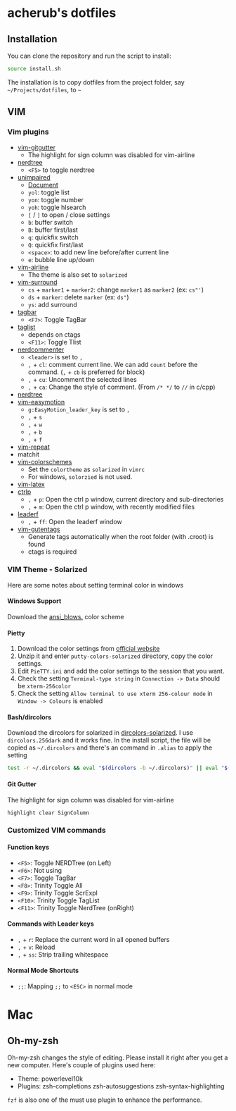 # acherub's dotfiles

## Installation

You can clone the repository and run the script to install:

```bash
source install.sh
```

The installation is to copy dotfiles from the project folder, say `~/Projects/dotfiles`, to `~`

## VIM

### Vim plugins

* [vim-gitgutter](https://github.com/airblade/vim-gitgutter)
  * The highlight for sign column was disabled for vim-airline
* [nerdtree](https://github.com/scrooloose/nerdtree)
  * `<F5>` to toggle nerdtree
* [unimpaired](https://github.com/tpope/vim-unimpaired)
  * [Document](https://github.com/tpope/vim-unimpaired/blob/master/doc/unimpaired.txt)
  * `yol`: toggle list
  * `yon`: toggle number
  * `yoh`: toggle hlsearch
  * `[` / `]` to open / close settings
  *  `b`: buffer switch
  *  `B`: buffer first/last
  *  `q`: quickfix switch
  *  `Q`: quickfix first/last
  *  `<space>`: to add new line before/after current line
  *  `e`: bubble line up/down
* [vim-airline](https://github.com/bling/vim-airline)
  * The theme is also set to `solarized`
* [vim-surround](https://github.com/tpope/vim-surround)
  * `cs` + `marker1` + `marker2`: change `marker1` as `marker2` (ex: `cs"'`)
  * `ds` + `marker`: delete `marker` (ex: `ds"`)
  * `ys`: add surround
* [tagbar](https://github.com/majutsushi/tagbar)
  * `<F7>`: Toggle TagBar
* [taglist](http://vimawesome.com/plugin/taglist-vim)
  * depends on ctags
  * `<F11>`: Toggle Tlist
* [nerdcommenter](https://github.com/scrooloose/nerdcommenter)
  * `<leader>` is set to `,`
  * `,` + `cl`: comment current line. We can add `count` before the command. (`,` + `cb` is preferred for block)
  * `,` + `cu`: Uncomment the selected lines
  * `,` + `ca`: Change the style of comment. (From `/* */` to `//` in c/cpp)
* [nerdtree](https://github.com/scrooloose/nerdtree)
* [vim-easymotion](https://github.com/Lokaltog/vim-easymotion)
  * `g:EasyMotion_leader_key` is set to `,`
  * `,` + `s`
  * `,` + `w`
  * `,` + `b`
  * `,` + `f`
* [vim-repeat](https://github.com/tpope/vim-repeat)
* matchit
* [vim-colorschemes](https://github.com/flazz/vim-colorschemes)
  * Set the `colortheme` as `solarized` in `vimrc`
  * For windows, `solorzied` is not used.
* [vim-latex](https://github.com/vim-latex/vim-latex)
* [ctrlp](https://github.com/kien/ctrlp.vim)
  * `,` + `p`: Open the ctrl p window, current directory and sub-directories
  * `,` + `m`: Open the ctrl p window, with recently modified files
* [leaderf](https://github.com/Yggdroot/LeaderF)
  * `,` + `ff`: Open the leaderf window
* [vim-gutentags](https://github.com/ludovicchabant/vim-gutentags)
  * Generate tags automatically when the root folder (with .croot) is found
  * ctags is required

### VIM Theme - Solarized

Here are some notes about setting terminal color in windows

#### Windows Support

Download the [ansi\_blows.](https://www.vim.org/scripts/script.php?script_id=2562) color scheme

#### Pietty

1. Download the color settings from [official website](http://ethanschoonover.com/solarized/vim-colors-solarized)
2. Unzip it and enter `putty-colors-solarized` directory, copy the color settings.
3. Edit `PieTTY.ini` and add the color settings to the session that you want.
4. Check the setting `Terminal-type string` in `Connection -> Data` should be `xterm-256color`
5. Check the setting `Allow terminal to use xterm 256-colour mode` in `Window -> Colours` is enabled

#### Bash/dircolors

Download the dircolors for solarized in [dircolors-solarized](https://github.com/seebi/dircolors-solarized). I use `dircolors.256dark` and it works fine. In the install script, the file will be copied as `~/.dircolors` and there's an command in `.alias` to apply the setting

```bash
test -r ~/.dircolors && eval "$(dircolors -b ~/.dircolors)" || eval "$(dircolors -b)"
```

#### Git Gutter

The highlight for sign column was disabled for vim-airline

```vim
highlight clear SignColumn
```

### Customized VIM commands

#### Function keys

* `<F5>`: Toggle NERDTree (on Left)
* `<F6>`: Not using
* `<F7>`: Toggle TagBar
* `<F8>`: Trinity Toggle All
* `<F9>`: Trinity Toggle ScrExpl
* `<F10>`: Trinity Toggle TagList
* `<F11>`: Trinity Toggle NerdTree (onRight)

#### Commands with Leader keys

* `,` + `r`: Replace the current word in all opened buffers
* `,` + `v`: Reload
* `,` + `ss`: Strip trailing whitespace

#### Normal Mode Shortcuts

* `;;`: Mapping `;;` to `<ESC>` in normal mode

# Mac

## Oh-my-zsh

Oh-my-zsh changes the style of editing. Please install it right after you get a new computer. Here's couple of plugins used here:

* Theme: powerlevel10k
* Plugins: zsh-completions zsh-autosuggestions zsh-syntax-highlighting

`fzf` is also one of the must use plugin to enhance the performance.
